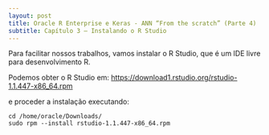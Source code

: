 ```yaml
---
layout: post
title: Oracle R Enterprise e Keras - ANN “From the scratch” (Parte 4)
subtitle: Capítulo 3 – Instalando o R Studio
---
```


Para facilitar nossos trabalhos, vamos instalar o R Studio, que é um IDE livre para desenvolvimento R. 

Podemos obter o R Studio em: 
https://download1.rstudio.org/rstudio-1.1.447-x86_64.rpm

e proceder a instalação executando:

```
cd /home/oracle/Downloads/ 
sudo rpm --install rstudio-1.1.447-x86_64.rpm
```
 
